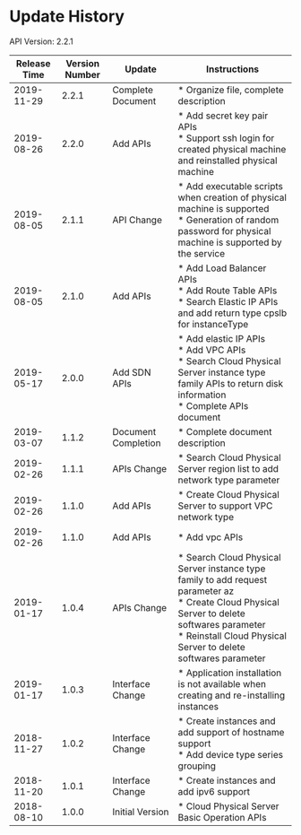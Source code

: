 # Update History #

API Version: 2.2.1

|Release Time|Version Number| Update |Instructions|
|---|---|---|---|
|2019-11-29|2.2.1|Complete Document|* Organize file, complete description|
|2019-08-26|2.2.0|Add APIs|* Add secret key pair APIs<br> * Support ssh login for created physical machine and reinstalled physical machine|
|2019-08-05|2.1.1|API Change|* Add executable scripts when creation of physical machine is supported<br>* Generation of random password for physical machine is supported by the service|
|2019-08-05|2.1.0|Add APIs|* Add Load Balancer APIs<br> * Add Route Table APIs<br> * Search Elastic IP APIs and add return type cpslb for instanceType|
|2019-05-17|2.0.0|Add SDN APIs|* Add elastic IP APIs<br> * Add VPC APIs<br> * Search Cloud Physical Server instance type family APIs to return disk information<br> * Complete APIs document|
|2019-03-07|1.1.2|Document Completion|* Complete document description|
|2019-02-26|1.1.1|APIs Change|* Search Cloud Physical Server region list to add network type parameter|
|2019-02-26|1.1.0|Add APIs|* Create Cloud Physical Server to support VPC network type|
|2019-02-26|1.1.0|Add APIs|* Add vpc APIs|
|2019-01-17|1.0.4|APIs Change|* Search Cloud Physical Server instance type family to add request parameter az<br> * Create Cloud Physical Server to delete softwares parameter<br> * Reinstall Cloud Physical Server to delete softwares parameter|
|2019-01-17|1.0.3|Interface Change|* Application installation is not available when creating and re-installing instances|
|2018-11-27|1.0.2|Interface Change|* Create instances and add support of hostname support<br> * Add device type series grouping|
|2018-11-20|1.0.1|Interface Change|* Create instances and add ipv6 support|
|2018-08-10|1.0.0|Initial Version|* Cloud Physical Server Basic Operation APIs|